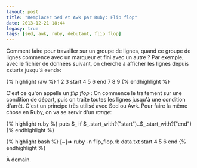 ```yaml
---
layout: post
title: "Remplacer Sed et Awk par Ruby: Flip flop"
date: 2013-12-21 18:44
legacy: true
tags: [sed, awk, ruby, débutant, flip flop]
---
```




Comment faire pour travailler sur un groupe de lignes, quand ce groupe
de lignes commence avec un marqueur et fini avec un autre ?
Par exemple, avec le fichier de données suivant, on cherche à afficher
les lignes depuis «start» jusqu'à «end»:

{% highlight raw %}
1
2
3
start
4
5
6
end
7
8
9
{% endhighlight %}

<!-- more -->

C'est ce qu'on appelle un *flip flop* : On commence le traitement sur une
condition de départ, puis on traite toutes les lignes jusqu'à une
condition d'arrêt. C'est un principe très utilisé avec Sed ou Awk.
Pour faire la même chose en Ruby, on va se servir d'un *range*:

{% highlight ruby %}
puts $_ if $_.start_with?("start")..$_.start_with?("end")
{% endhighlight %}

{% highlight bash %}
[~]⇒ ruby -n flip_flop.rb data.txt
start
4
5
6
end
{% endhighlight %}




À demain.



